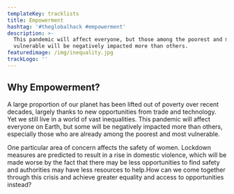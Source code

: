 ```yaml
---
templateKey: tracklists
title: Empowerment
hashtag: '#theglobalhack #empowerment'
description: >-
  This pandemic will affect everyone, but those among the poorest and most
  vulnerable will be negatively impacted more than others.
featuredimage: /img/inequality.jpg
trackLogo: ''
---
```

## Why Empowerment?

A large proportion of our planet has been lifted out of poverty over recent decades, largely thanks to new opportunities from trade and technology. Yet we still live in a world of vast inequalities. This pandemic will affect everyone on Earth, but some will be negatively impacted more than others, especially those who are already among the poorest and most vulnerable. 

One particular area of concern affects the safety of women. Lockdown measures are predicted to result in a rise in domestic violence, which will be made worse by the fact that there may be less opportunities to find safety and authorities may have less resources to help.How can we come together through this crisis and achieve greater equality and access to opportunities instead?